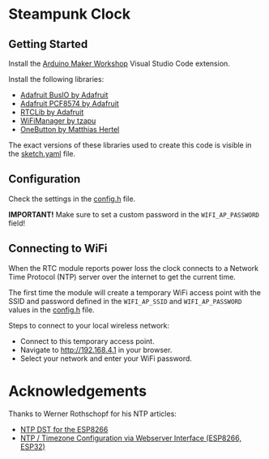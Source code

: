 # Steampunk Clock

## Getting Started

Install the [Arduino Maker Workshop](https://marketplace.visualstudio.com/items?itemName=TheLastOutpostWorkshop.arduino-maker-workshop) Visual Studio Code extension.

Install the following libraries:
- [Adafruit BusIO by Adafruit](https://github.com/adafruit/Adafruit_BusIO)
- [Adafruit PCF8574 by Adafruit](https://github.com/adafruit/Adafruit_PCF8574)
- [RTCLib by Adafruit](https://github.com/adafruit/RTClib)
- [WiFiManager by tzapu](https://github.com/tzapu/WiFiManager)
- [OneButton by Matthias Hertel](https://github.com/mathertel/OneButton)

The exact versions of these libraries used to create this code is visible in the [sketch.yaml](./sketch.yaml) file.

## Configuration

Check the settings in the [config.h](./config.h) file.

**IMPORTANT!** Make sure to set a custom password in the `WIFI_AP_PASSWORD` field!

## Connecting to WiFi

When the RTC module reports power loss the clock connects to a Network Time Protocol (NTP) server over the internet to get the current time.

The first time the module will create a temporary WiFi access point with the SSID and password defined in the `WIFI_AP_SSID` and `WIFI_AP_PASSWORD` values in the [config.h](./config.h) file.

Steps to connect to your local wireless network:

- Connect to this temporary access point.
- Navigate to http://192.168.4.1 in your browser.
- Select your network and enter your WiFi password.

# Acknowledgements

Thanks to Werner Rothschopf for his NTP articles:

- [NTP DST for the ESP8266](https://werner.rothschopf.net/202011_arduino_esp8266_ntp_en.htm)
- [NTP / Timezone Configuration via Webserver Interface (ESP8266, ESP32)](https://werner.rothschopf.net/202011_arduino_esp8266_ntp_en.htm)
